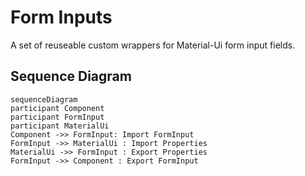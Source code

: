 # Form Inputs
A set of reuseable custom wrappers for Material-Ui form input fields.

## Sequence Diagram
```mermaid
sequenceDiagram
participant Component
participant FormInput
participant MaterialUi
Component ->> FormInput: Import FormInput
FormInput ->> MaterialUi : Import Properties
MaterialUi ->> FormInput : Export Properties
FormInput ->> Component : Export FormInput
```
